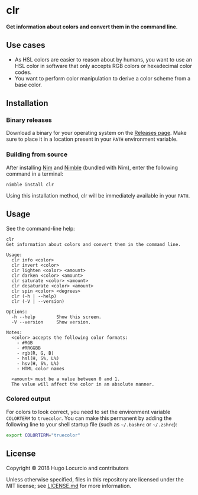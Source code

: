 # clr

**Get information about colors and convert them in the command line.**

## Use cases

- As HSL colors are easier to reason about by humans, you want to use an
  HSL color in software that only accepts RGB colors or hexadecimal
  color codes.
- You want to perform color manipulation to derive a color scheme from
  a base color.

## Installation

### Binary releases

Download a binary for your operating system on the
[Releases page](https://github.com/Calinou/clr/releases).
Make sure to place it in a location present in your `PATH` environment variable.

### Building from source

After installing [Nim](https://nim-lang.org/)
and [Nimble](https://github.com/nim-lang/nimble) (bundled with Nim),
enter the following command in a terminal:

```
nimble install clr
```

Using this installation method, clr will be immediately available in your `PATH`.

## Usage

See the command-line help:

```
clr
Get information about colors and convert them in the command line.

Usage:
  clr info <color>
  clr invert <color>
  clr lighten <color> <amount>
  clr darken <color> <amount>
  clr saturate <color> <amount>
  clr desaturate <color> <amount>
  clr spin <color> <degrees>
  clr (-h | --help)
  clr (-V | --version)

Options:
  -h --help        Show this screen.
  -V --version     Show version.

Notes:
  <color> accepts the following color formats:
    - #RGB
    - #RRGGBB
    - rgb(R, G, B)
    - hsl(H, S%, L%)
    - hsv(H, S%, L%)
    - HTML color names

  <amount> must be a value between 0 and 1.
  The value will affect the color in an absolute manner.
```

### Colored output

For colors to look correct, you need to set the environment variable
`COLORTERM` to `truecolor`. You can make this permanent by adding the following
line to your shell startup file (such as `~/.bashrc` or `~/.zshrc`):

```bash
export COLORTERM="truecolor"
```

## License

Copyright © 2018 Hugo Locurcio and contributors

Unless otherwise specified, files in this repository are licensed under
the MIT license; see [LICENSE.md](LICENSE.md) for more information.
